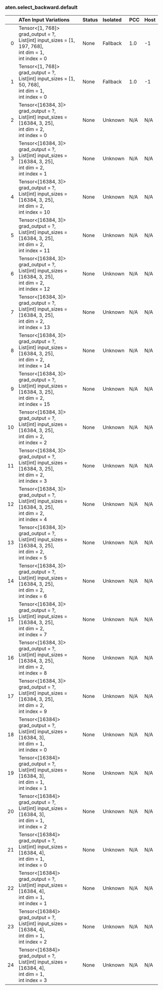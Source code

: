 ### aten.select_backward.default
|    | ATen Input Variations                                                                                            | Status   | Isolated   | PCC   | Host   |
|---:|:-----------------------------------------------------------------------------------------------------------------|:---------|:-----------|:------|:-------|
|  0 | Tensor<[1, 768]> grad_output = ?,<br>List[int] input_sizes = [1, 197, 768],<br>int dim = 1,<br>int index = 0     | None     | Fallback   | 1.0   | -1     |
|  1 | Tensor<[1, 768]> grad_output = ?,<br>List[int] input_sizes = [1, 50, 768],<br>int dim = 1,<br>int index = 0      | None     | Fallback   | 1.0   | -1     |
|  2 | Tensor<[16384, 3]> grad_output = ?,<br>List[int] input_sizes = [16384, 3, 25],<br>int dim = 2,<br>int index = 0  | None     | Unknown    | N/A   | N/A    |
|  3 | Tensor<[16384, 3]> grad_output = ?,<br>List[int] input_sizes = [16384, 3, 25],<br>int dim = 2,<br>int index = 1  | None     | Unknown    | N/A   | N/A    |
|  4 | Tensor<[16384, 3]> grad_output = ?,<br>List[int] input_sizes = [16384, 3, 25],<br>int dim = 2,<br>int index = 10 | None     | Unknown    | N/A   | N/A    |
|  5 | Tensor<[16384, 3]> grad_output = ?,<br>List[int] input_sizes = [16384, 3, 25],<br>int dim = 2,<br>int index = 11 | None     | Unknown    | N/A   | N/A    |
|  6 | Tensor<[16384, 3]> grad_output = ?,<br>List[int] input_sizes = [16384, 3, 25],<br>int dim = 2,<br>int index = 12 | None     | Unknown    | N/A   | N/A    |
|  7 | Tensor<[16384, 3]> grad_output = ?,<br>List[int] input_sizes = [16384, 3, 25],<br>int dim = 2,<br>int index = 13 | None     | Unknown    | N/A   | N/A    |
|  8 | Tensor<[16384, 3]> grad_output = ?,<br>List[int] input_sizes = [16384, 3, 25],<br>int dim = 2,<br>int index = 14 | None     | Unknown    | N/A   | N/A    |
|  9 | Tensor<[16384, 3]> grad_output = ?,<br>List[int] input_sizes = [16384, 3, 25],<br>int dim = 2,<br>int index = 15 | None     | Unknown    | N/A   | N/A    |
| 10 | Tensor<[16384, 3]> grad_output = ?,<br>List[int] input_sizes = [16384, 3, 25],<br>int dim = 2,<br>int index = 2  | None     | Unknown    | N/A   | N/A    |
| 11 | Tensor<[16384, 3]> grad_output = ?,<br>List[int] input_sizes = [16384, 3, 25],<br>int dim = 2,<br>int index = 3  | None     | Unknown    | N/A   | N/A    |
| 12 | Tensor<[16384, 3]> grad_output = ?,<br>List[int] input_sizes = [16384, 3, 25],<br>int dim = 2,<br>int index = 4  | None     | Unknown    | N/A   | N/A    |
| 13 | Tensor<[16384, 3]> grad_output = ?,<br>List[int] input_sizes = [16384, 3, 25],<br>int dim = 2,<br>int index = 5  | None     | Unknown    | N/A   | N/A    |
| 14 | Tensor<[16384, 3]> grad_output = ?,<br>List[int] input_sizes = [16384, 3, 25],<br>int dim = 2,<br>int index = 6  | None     | Unknown    | N/A   | N/A    |
| 15 | Tensor<[16384, 3]> grad_output = ?,<br>List[int] input_sizes = [16384, 3, 25],<br>int dim = 2,<br>int index = 7  | None     | Unknown    | N/A   | N/A    |
| 16 | Tensor<[16384, 3]> grad_output = ?,<br>List[int] input_sizes = [16384, 3, 25],<br>int dim = 2,<br>int index = 8  | None     | Unknown    | N/A   | N/A    |
| 17 | Tensor<[16384, 3]> grad_output = ?,<br>List[int] input_sizes = [16384, 3, 25],<br>int dim = 2,<br>int index = 9  | None     | Unknown    | N/A   | N/A    |
| 18 | Tensor<[16384]> grad_output = ?,<br>List[int] input_sizes = [16384, 3],<br>int dim = 1,<br>int index = 0         | None     | Unknown    | N/A   | N/A    |
| 19 | Tensor<[16384]> grad_output = ?,<br>List[int] input_sizes = [16384, 3],<br>int dim = 1,<br>int index = 1         | None     | Unknown    | N/A   | N/A    |
| 20 | Tensor<[16384]> grad_output = ?,<br>List[int] input_sizes = [16384, 3],<br>int dim = 1,<br>int index = 2         | None     | Unknown    | N/A   | N/A    |
| 21 | Tensor<[16384]> grad_output = ?,<br>List[int] input_sizes = [16384, 4],<br>int dim = 1,<br>int index = 0         | None     | Unknown    | N/A   | N/A    |
| 22 | Tensor<[16384]> grad_output = ?,<br>List[int] input_sizes = [16384, 4],<br>int dim = 1,<br>int index = 1         | None     | Unknown    | N/A   | N/A    |
| 23 | Tensor<[16384]> grad_output = ?,<br>List[int] input_sizes = [16384, 4],<br>int dim = 1,<br>int index = 2         | None     | Unknown    | N/A   | N/A    |
| 24 | Tensor<[16384]> grad_output = ?,<br>List[int] input_sizes = [16384, 4],<br>int dim = 1,<br>int index = 3         | None     | Unknown    | N/A   | N/A    |

